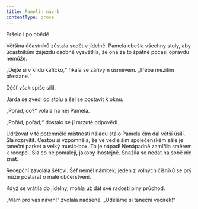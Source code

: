 ```yaml
---
title: Pamelin návrh
contentType: prose
---
```


Pršelo i po obědě.

  

Většina účastníků zůstala sedět v jídelně. Pamela obešla všechny stoly, aby účastníkům zájezdu osobně vysvětlila, že ona za to špatné počasí opravdu nemůže.

„Dejte si v klidu kafíčko,“ říkala se zářivým úsměvem. „Třeba mezitím přestane.“

Déšť však spíše sílil.

Jarda se zvedl od stolu a šel se postavit k oknu.

„Pořád, co?“ volala na něj Pamela.

„Pořád, pořád,“ dostalo se jí mrzuté odpovědi.

Udržovat v té potemnělé místnosti náladu stálo Pamelu čím dál větší úsilí. Šla rozsvítit. Cestou si vzpomněla, že ve vedlejším společenském sále je taneční parket a velký music-box. To je nápad! Nenápadně zamířila směrem k recepci. Šla co nejpomaleji, jakoby lhostejně. Snažila se nedat na sobě nic znát.

Recepční zavolala šéfovi. Šéf neměl námitek; jeden z volných číšníků se prý může postarat o malé občerstvení.

Když se vrátila do jídelny, mohla už dát své radosti plný průchod.

„Mám pro vás návrh!“ zvolala nadšeně. „Uděláme si taneční večírek!“
